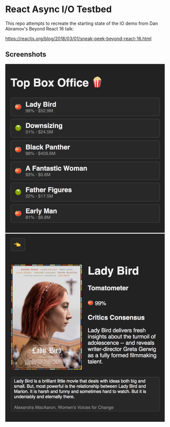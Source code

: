 # React Async I/O Testbed

This repo attempts to recreate the starting state of the IO demo from
Dan Abramov's Beyond React 16 talk:

https://reactjs.org/blog/2018/03/01/sneak-peek-beyond-react-16.html

## Screenshots

![List](./list.png)
![Details](./details.png)
